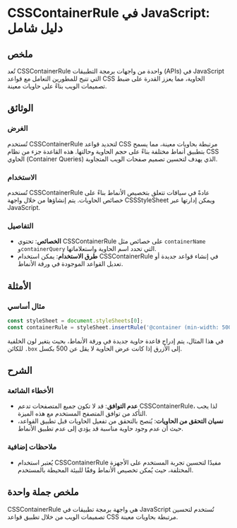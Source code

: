<!--
Meta Description: # CSSContainerRule في JavaScript: دليل شامل ## ملخص تُعد CSSContainerRule واحدة من واجهات برمجة التطبيقات (APIs) في JavaScript التي تتيح للمطورين التع...
Meta Keywords: csscontainerrule, على, javascript, الأنماط, قواعد
-->

# CSSContainerRule في JavaScript: دليل شامل

## ملخص
تُعد CSSContainerRule واحدة من واجهات برمجة التطبيقات (APIs) في JavaScript التي تتيح للمطورين التعامل مع قواعد CSS الحاوية، مما يعزز القدرة على ضبط تصميمات الويب بناءً على حاويات معينة.

## الوثائق
### الغرض
تُستخدم CSSContainerRule لتحديد قواعد CSS مرتبطة بحاويات معينة، مما يسمح بتطبيق أنماط مختلفة بناءً على حجم الحاوية وحالتها. هذه القاعدة جزء من نظام CSS الحاوي (Container Queries) الذي يهدف لتحسين تصميم صفحات الويب المتجاوبة.

### الاستخدام
تُستخدم CSSContainerRule عادةً في سياقات تتعلق بتخصيص الأنماط بناءً على خصائص الحاويات. يتم إنشاؤها من خلال واجهة CSSStyleSheet ويمكن إدارتها عبر JavaScript.

### التفاصيل
- **الخصائص**: تحتوي CSSContainerRule على خصائص مثل `containerName` و`containerQuery` التي تحدد اسم الحاوية واستعلاماتها.
- **طرق الاستخدام**: يمكن استخدام CSSContainerRule في إنشاء قواعد جديدة أو تعديل القواعد الموجودة في ورقة الأنماط.

## الأمثلة
### مثال أساسي
```javascript
const styleSheet = document.styleSheets[0];
const containerRule = styleSheet.insertRule('@container (min-width: 500px) { .box { background-color: blue; } }', styleSheet.cssRules.length);
```
في هذا المثال، يتم إدراج قاعدة حاوية جديدة في ورقة الأنماط، بحيث يتغير لون الخلفية للكائن `.box` إلى الأزرق إذا كانت عرض الحاوية لا يقل عن 500 بكسل.

## الشرح
### الأخطاء الشائعة
- **عدم التوافق**: قد لا تكون جميع المتصفحات تدعم CSSContainerRule، لذا يجب التأكد من توافق المتصفح المستخدم مع هذه الميزة.
- **نسيان التحقق من الحاويات**: يُنصح بالتحقق من تفعيل الحاويات قبل تطبيق القواعد، حيث أن عدم وجود حاوية مناسبة قد يؤدي إلى عدم تطبيق الأنماط.

### ملاحظات إضافية
- يُعتبر استخدام CSSContainerRule مفيدًا لتحسين تجربة المستخدم على الأجهزة المختلفة، حيث يُمكن تخصيص الأنماط وفقًا للبيئة المحيطة بالمستخدم.

## ملخص جملة واحدة
CSSContainerRule هي واجهة برمجة تطبيقات في JavaScript تُستخدم لتحسين تصميمات الويب من خلال تطبيق قواعد CSS مرتبطة بحاويات معينة.